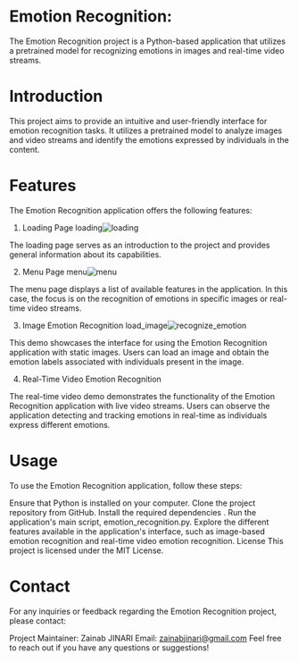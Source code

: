 # Emotion Recognition:


The Emotion Recognition project is a Python-based application that utilizes a pretrained model for recognizing emotions in images and real-time video streams.

# Introduction
This project aims to provide an intuitive and user-friendly interface for emotion recognition tasks. It utilizes a pretrained model to analyze images and video streams and identify the emotions expressed by individuals in the content.

# Features
The Emotion Recognition application offers the following features:

1. Loading Page
loading![loading](https://github.com/zainabJINARI/emotion_recognition/assets/111095997/e22a5fe2-be38-473b-af87-3dd33f15f570)


The loading page serves as an introduction to the project and provides general information about its capabilities.

2. Menu Page
menu![menu](https://github.com/zainabJINARI/emotion_recognition/assets/111095997/765a454f-ee78-400e-b524-3781215f508e)


The menu page displays a list of available features in the application. In this case, the focus is on the recognition of emotions in specific images or real-time video streams.

3. Image Emotion Recognition
load_image![recognize_emotion](https://github.com/zainabJINARI/emotion_recognition/assets/111095997/fdcdd122-2ccb-4f37-85a9-8b872e80adf7)


This demo showcases the interface for using the Emotion Recognition application with static images. Users can load an image and obtain the emotion labels associated with individuals present in the image.

4. Real-Time Video Emotion Recognition




The real-time video demo demonstrates the functionality of the Emotion Recognition application with live video streams. Users can observe the application detecting and tracking emotions in real-time as individuals express different emotions.

# Usage
To use the Emotion Recognition application, follow these steps:

Ensure that Python is installed on your computer.
Clone the project repository from GitHub.
Install the required dependencies .
Run the application's main script, emotion_recognition.py.
Explore the different features available in the application's interface, such as image-based emotion recognition and real-time video emotion recognition.
License
This project is licensed under the MIT License.

# Contact
For any inquiries or feedback regarding the Emotion Recognition project, please contact:

Project Maintainer: Zainab JINARI
Email: zainabjinari@gmail.com
Feel free to reach out if you have any questions or suggestions!
